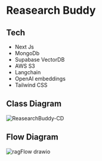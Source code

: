 # Reasearch Buddy

## Tech
- Next Js
- MongoDb
- Supabase VectorDB
- AWS S3
- Langchain
- OpenAI embeddings
- Tailwind CSS


## Class Diagram
![ReasearchBuddy-CD](https://github.com/aniketsinha5552/researchbuddy/assets/104712880/07f0d380-48d0-4ce8-b045-d2f9b56d6e46)

  
## Flow Diagram
![ragFlow drawio](https://github.com/aniketsinha5552/researchbuddy/assets/104712880/7cf381b5-f840-43f5-88ac-1e567ec6c198)
